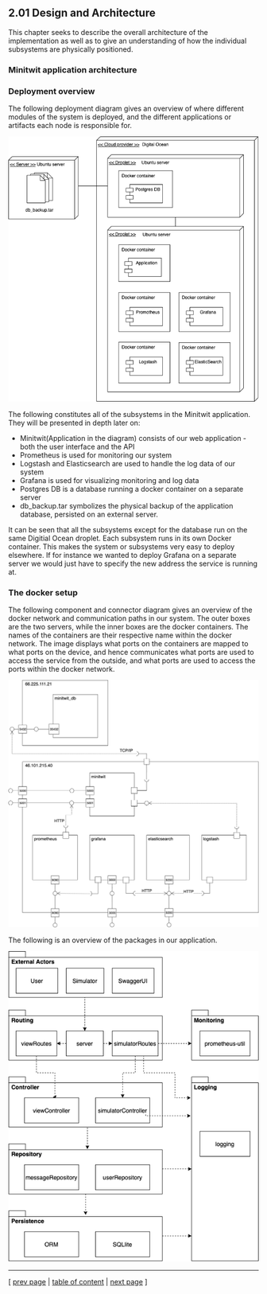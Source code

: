## 2.01 Design and Architecture
This chapter seeks to describe the overall architecture of the implementation as well as to give an understanding of how the individual subsystems are physically positioned.

### Minitwit application architecture

### Deployment overview
The following deployment diagram gives an overview of where different modules of the system is deployed, and the different applications or artifacts each node is responsible for.

![Overview of deployed components](../images/ch2-component-deployment-overview.png)

The following constitutes all of the subsystems in the Minitwit application. They will be presented in depth later on:
- Minitwit(Application in the diagram) consists of our web application - both the user interface and the API
- Prometheus is used for monitoring our system
- Logstash and Elasticsearch are used to handle the log data of our system
- Grafana is used for visualizing monitoring and log data
- Postgres DB is a database running a docker container on a separate server
- db_backup.tar symbolizes the physical backup of the application database, persisted on an external server.

It can be seen that all the subsystems except for the database run on the same Digitial Ocean droplet. Each subsystem runs in its own Docker container. This makes the system or subsystems very easy to deploy elsewhere. If for instance we wanted to deploy Grafana on a separate server we would just have to specify the new address the service is running at.

<!-- We found that we did not need to distribute the subsystems on multiple nodes for the majority of this project. Our system was very efficient and performed well. From the beginning of the project we had chosen a powerful droplet so we did not have to scale our system vertically. However, having all subsystems on the same node made our system vulnerable as we had a single point of failure. + scaling, therefore later on we ... -->

### The docker setup
The following component and connector diagram gives an overview of the docker network and communication paths in our system. The outer boxes are the two servers, while the inner boxes are the docker containers. The names of the containers are their respective name within the docker network. The image displays what ports on the containers are mapped to what ports on the device, and hence communicates what ports are used to access the service from the outside, and what ports are used to access the ports within the docker network.

![Overview of docker containers and the networks](../images/ch2-docker_network.png)

The following is an overview of the packages in our application.

![Overview of packages](../images/ch2_packet_overview.png)

---
[ [prev page](../chapters/200_systems_perspective.md) | [table of content](../table_of_content.md) | [next page](../chapters/202_dependencies.md) ]

